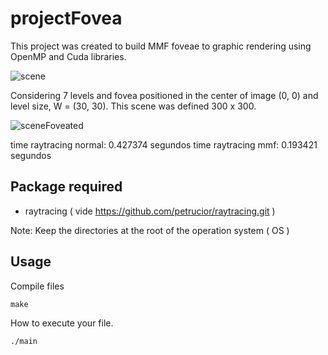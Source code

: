 # projectFovea
This project was created to build MMF foveae to graphic rendering using OpenMP and Cuda libraries.

![scene](https://user-images.githubusercontent.com/3810960/59125304-4dec0c80-8938-11e9-8150-e54df91ee6db.png)

Considering 7 levels and fovea positioned in the center of image (0, 0) and level size, W = (30, 30). This scene was 
defined 300 x 300. 

![sceneFoveated](https://user-images.githubusercontent.com/3810960/59125359-8390f580-8938-11e9-8766-91604b9d1df8.png)

time raytracing normal: 0.427374 segundos
time raytracing mmf: 0.193421 segundos

## Package required
- raytracing ( vide https://github.com/petrucior/raytracing.git )

Note: Keep the directories at the root of the operation system ( OS )

## Usage
Compile files
```
make
```
How to execute your file.
```
./main
```
